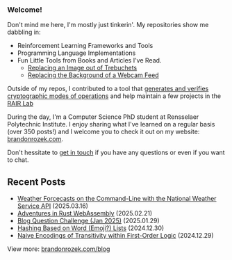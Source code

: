 <!-- Automatically generated - do not edit directly -->
### Welcome!

Don't mind me here, I'm mostly just tinkerin'.
My repositories show me dabbling in: 
- Reinforcement Learning Frameworks and Tools
- Programming Language Implementations
- Fun Little Tools from Books and Articles I've Read.
  - [Replacing an Image out of Trebuchets](https://github.com/Brandon-Rozek/treimage)
  - [Replacing the Background of a Webcam Feed](https://github.com/Brandon-Rozek/bodypix-background)
  
Outside of my repos, I contributed to a tool that [generates and verifies cryptographic modes of operations](https://github.com/cryptosolvers/CryptoSolve)
and help maintain a few projects in the [RAIR Lab](https://github.com/RAIRLab) 

During the day, I'm a Computer Science PhD student at Rensselaer Polytechnic Institute.
I enjoy sharing what I've learned on a regular basis (over 350 posts!)
and I welcome you to check it out on my website: [brandonrozek.com](https://brandonrozek.com).

Don't hessitate to [get in touch](https://brandonrozek.com/contact/)
if you have any questions or even if you want to chat. 

## Recent Posts

- [Weather Forcecasts on the Command-Line with the National Weather Service API](https://brandonrozek.com/blog/weather-forcecasts-cli-nws/) (2025.03.16)
- [Adventures in Rust WebAssembly](https://brandonrozek.com/blog/adventures-in-rust-webassembly/) (2025.02.21)
- [Blog Question Challenge (Jan 2025)](https://brandonrozek.com/blog/blog-question-challenge-jan2025/) (2025.01.29)
- [Hashing Based on Word (Emoji?) Lists](https://brandonrozek.com/blog/hashing-based-on-word-emoji-lists/) (2024.12.30)
- [Naive Encodings of Transitivity within First-Order Logic](https://brandonrozek.com/blog/naive-encodings-transitivity-fol/) (2024.12.29)

View more: [brandonrozek.com/blog](https://brandonrozek.com/blog)
